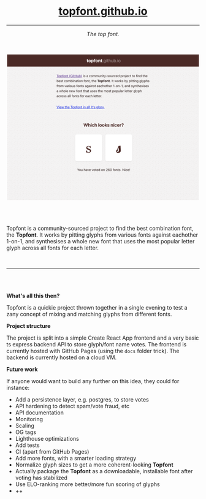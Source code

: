 <h1 align=center><a href="https://topfont.github.io">topfont.github.io</a></h1>
<hr>

<p align=center><i>The top font.</i></p>

<br>

<pre align=center>
<img width=500 src="https://github.com/topfont/topfont.github.io/raw/main/frontend/screenshot.png">
</pre>

<br>
<br>

<p align=center><p width=200>
  Topfont  is a community-sourced project to find the best combination font, the <b>Topfont</b>. It works by pitting glyphs from various fonts against eachother 1-on-1, and synthesises a whole new font that uses the most popular letter glyph across all fonts for each letter.

</p></p>

<br>
<hr>
<br>
<br>

**What's all this then?**

Topfont is a quickie project thrown together in a single evening to test a zany concept of mixing and matching glyphs from different fonts.

**Project structure**

The project is split into a simple Create React App frontend and a very basic ts express backend API to store glyph/font name votes.
The frontend is currently hosted with GitHub Pages (using the `docs` folder trick).
The backend is currently hosted on a cloud VM.

**Future work**

If anyone would want to build any further on this idea, they could for instance:

- Add a persistence layer, e.g. postgres, to store votes
- API hardening to detect spam/vote fraud, etc
- API documentation
- Monitoring
- Scaling 
- OG tags
- Lighthouse optimizations
- Add tests
- CI (apart from GitHub Pages)
- Add more fonts, with a smarter loading strategy
- Normalize glyph sizes to get a more coherent-looking <b>Topfont</b>
- Actually package the <b>Topfont</b> as a downloadable, installable font after voting has stabilized
- Use ELO-ranking more better/more fun scoring of glyphs
- ++
